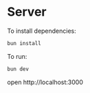 # Server

To install dependencies:

```sh
bun install
```

To run:

```sh
bun dev
```

open http://localhost:3000

